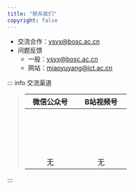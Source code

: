 ```yaml
---
title: "联系我们"
copyright: false
---
```


- 交流合作：ysyx@bosc.ac.cn
- 问题反馈
    - 一般：ysyx@bosc.ac.cn
    - 网站：miaoyuyang@ict.ac.cn

::: info 交流渠道
> | 微信公众号 | B站视频号 |
> |:---:|:---:|
> | <a qrcode-container :href="qrcodeWeChat" target="_blank"><qrcode-vue :value="qrcodeWeChat" :render-as="qrcodeRenderAs" :margin="qrcodeMargin" :level="qrcodeLevel" /></a> | <a qrcode-container :href="qrcodeBiliBili" target="_blank"><qrcode-vue :value="qrcodeBiliBili" :render-as="qrcodeRenderAs" :margin="qrcodeMargin" :level="qrcodeLevel" /></a> |
> | 无 | 无 |
:::

<style lang="scss" scoped>
    [qrcode-container] {
        display: block;
        border-radius: 5px;
        overflow: hidden;
        width: 100px;
        height: 100px;
    }
</style>

<script>
    import QrcodeVue from "qrcode.vue";

    export default {
        data() {
            return {
                qrcodeRenderAs: "svg",
                qrcodeMargin: 3,
                qrcodeLevel: "L",
                qrcodeWeChat: "http://weixin.qq.com/r/VRPOytXE8h2OKZGpb0bR",
                qrcodeBiliBili: "https://space.bilibili.com/2107852263",
                qrcodeQQGroup1: "https://qm.qq.com/cgi-bin/qm/qr?k=qfzc76aZKhWiGsvvwyD0FKItOzT4oOAM&authKey=GZkf718BlVaHpRoAvWWI89nK+Mx3AF5pDmPgkhByS29A6mUzokmRaBjtCFwDRnGx&noverify=0",
                qrcodeQQGroup2: "https://qm.qq.com/cgi-bin/qm/qr?k=CpWjuhJiMhyf3vLL5d3mFKoknUPhI0-w&authKey=S1VNGrCvTn4wkwk0UQVKTZbhXBay0jHN6D4eQ7DHPuFTYoKLuyDHIAKwyHWPl3sm&noverify=0",
                qrcodeQQGroup3: "http://qm.qq.com/cgi-bin/qm/qr?_wv=1027&k=Z3w4cAQ3YMp1SGhKVEYE6_C0w2XzJEhO&authKey=3nj56P2ItNDezb9o%2FgqaOs09%2FNX0UWLSRXM41FpQ6Vua8iQRGWI%2FvNNHdRRdtTLu&noverify=0&group_code=621039593"
            }
        },
        components: {
            QrcodeVue
        }
    }
</script>
